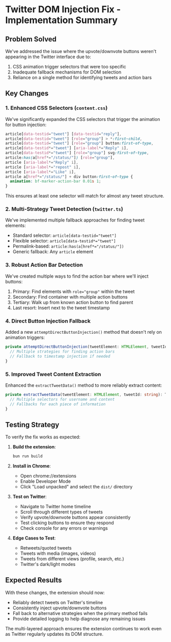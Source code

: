 # Twitter DOM Injection Fix - Implementation Summary

## Problem Solved

We've addressed the issue where the upvote/downvote buttons weren't appearing in the Twitter interface due to:
1. CSS animation trigger selectors that were too specific
2. Inadequate fallback mechanisms for DOM selection
3. Reliance on a single method for identifying tweets and action bars

## Key Changes

### 1. Enhanced CSS Selectors (`content.css`)

We've significantly expanded the CSS selectors that trigger the animation for button injection:

```css
article[data-testid="tweet"] [data-testid="reply"],
article[data-testid="tweet"] [role="group"] > *:first-child,
article[data-testid="tweet"] [role="group"] button:first-of-type,
article[data-testid*="tweet"] [aria-label*="Reply" i],
article[data-testid*="tweet"] [role="group"] svg:first-of-type,
article:has(a[href*="/status/"]) [role="group"],
article [aria-label*="Reply" i],
article [aria-label*="repost" i],
article [aria-label*="Like" i],
article a[href*="/status/"] + div button:first-of-type {
  animation: bf-marker-action-bar 0.01s 1;
}
```

This ensures at least one selector will match for almost any tweet structure.

### 2. Multi-Strategy Tweet Detection (`twitter.ts`)

We've implemented multiple fallback approaches for finding tweet elements:

- Standard selector: `article[data-testid="tweet"]`
- Flexible selector: `article[data-testid*="tweet"]`
- Permalink-based: `article:has(a[href*="/status/"])`
- Generic fallback: Any `article` element

### 3. Robust Action Bar Detection

We've created multiple ways to find the action bar where we'll inject buttons:

1. Primary: Find elements with `role="group"` within the tweet
2. Secondary: Find container with multiple action buttons
3. Tertiary: Walk up from known action button to find parent
4. Last resort: Insert next to the tweet timestamp

### 4. Direct Button Injection Fallback

Added a new `attemptDirectButtonInjection()` method that doesn't rely on animation triggers:

```typescript
private attemptDirectButtonInjection(tweetElement: HTMLElement, tweetId: string): void {
  // Multiple strategies for finding action bars
  // Fallback to timestamp injection if needed
}
```

### 5. Improved Tweet Content Extraction

Enhanced the `extractTweetData()` method to more reliably extract content:

```typescript
private extractTweetData(tweetElement: HTMLElement, tweetId: string): TweetData {
  // Multiple selectors for username and content
  // Fallbacks for each piece of information
}
```

## Testing Strategy

To verify the fix works as expected:

1. **Build the extension**:
   ```bash
   bun run build
   ```

2. **Install in Chrome**:
   - Open chrome://extensions
   - Enable Developer Mode
   - Click "Load unpacked" and select the `dist/` directory

3. **Test on Twitter**:
   - Navigate to Twitter home timeline
   - Scroll through different types of tweets
   - Verify upvote/downvote buttons appear consistently
   - Test clicking buttons to ensure they respond
   - Check console for any errors or warnings

4. **Edge Cases to Test**:
   - Retweets/quoted tweets
   - Tweets with media (images, videos)
   - Tweets from different views (profile, search, etc.)
   - Twitter's dark/light modes

## Expected Results

With these changes, the extension should now:
- Reliably detect tweets on Twitter's timeline
- Consistently inject upvote/downvote buttons
- Fall back to alternative strategies when the primary method fails
- Provide detailed logging to help diagnose any remaining issues

The multi-layered approach ensures the extension continues to work even as Twitter regularly updates its DOM structure.